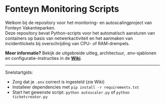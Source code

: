 # Fonteyn Monitoring Scripts

Welkom bij de repository voor het monitoring- en autoscalingproject van Fonteyn Vakantieparken.  
Deze repository bevat Python-scripts voor het automatisch aansturen van containers op basis van netwerkactiviteit en het aanmaken van incidenttickets bij overschrijding van CPU- of RAM-drempels.

 **Meer informatie?**
Bekijk de uitgebreide uitleg, architectuur, .env-sjablonen en configuratie-instructies in de **[Wiki](../../wiki)**.

---

Snelstartgids:
- Zorg dat je `.env` correct is ingesteld (zie Wiki)
- Installeer dependencies met `pip install -r requirements.txt`
- Start het gewenste script: `python autoscaler.py` of `python ticketcreator.py`
